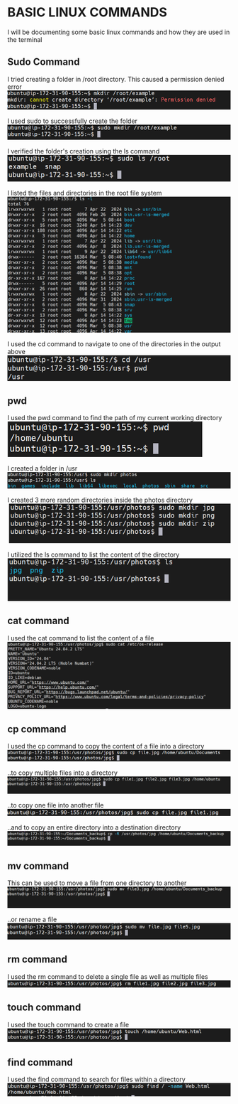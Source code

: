 # BASIC LINUX COMMANDS
I will be documenting some basic linux commands and how they are used in the terminal

## Sudo Command
I tried creating a folder in /root directory. This caused a permission denied error
![](./mkdir%20root.png)

I used sudo to successfully create the folder
![](./sudo%20mkdir%20root.png)

I verified the folder's creation using the ls command
![](./sudo%20ls%20root.png)

I listed the files and directories in the root file system
![](./ls%20-l.png)

I used the cd command to navigate to one of the directories in the output above
![](./cd-pwd-usr.png)

## pwd
I used the pwd command to find the path of my current working directory
![](./pwd.png)

I created a folder in /usr 
![](./mkdir%20photos-ls.png)

I created 3 more random directories inside the photos directory
![](./mkdir%20png-jpg-zip.png)

I utilized the ls command to list the content of the directory
![](./ls%20png-jpg-zip.png)

## cat command
I used the cat command to list the content of a file
![](./cat%20etc-os-release.png)

## cp command
I used the cp command to copy the content of a file into a directory
![](./cp%20file.jpg%20home-ubuntu-docs.png)

..to copy multiple files into a directory
![](./cp%20file1,2,3.png)

..to copy one file into another file
![](./cp%20file-file1.png)

..and to copy an entire directory into a destination directory
![](./cp%20-R.png)

## mv command
This can be used to move a file from one directory to another
![](./mv%20file3%20home-ubuntu...png)

..or rename a file
![](./mv%20file%20file5.png)

## rm command
I used the rm command to delete a single file as well as multiple files
![](./rm%20file1,2,3.png)

## touch command
I used the touch command to create a file
![](./touch.png)

## find command
I used the find command to search for files within a directory
![](./find.png)